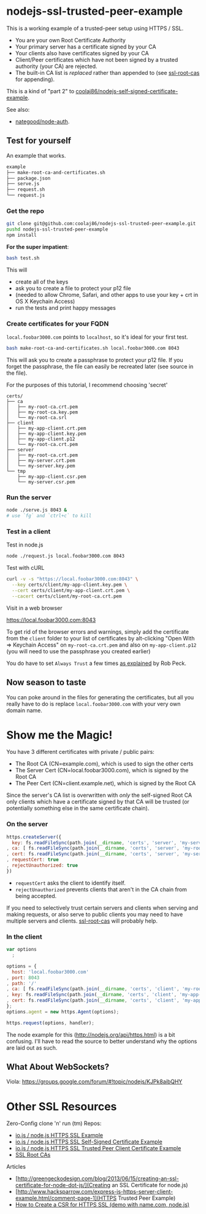 nodejs-ssl-trusted-peer-example
===============================

This is a working example of a trusted-peer setup using HTTPS / SSL.

* You are your own Root Certificate Authority
* Your primary server has a certificate signed by your CA
* Your clients also have certificates signed by your CA
* Client/Peer certificates which have not been signed by a trusted authority (your CA) are rejected.
* The built-in CA list is *replaced* rather than appended to (see [ssl-root-cas](https://github.com/coolaj86/node-ssl-root-cas) for appending).

This is a kind of "part 2" to
[coolaj86/nodejs-self-signed-certificate-example](https://github.com/coolaj86/nodejs-self-signed-certificate-example).

See also:
* [nategood/node-auth](https://github.com/nategood/node-auth).

Test for yourself
---

An example that works.

```bash
example
├── make-root-ca-and-certificates.sh
├── package.json
├── serve.js
├── request.sh
└── request.js
```

### Get the repo

```bash
git clone git@github.com:coolaj86/nodejs-ssl-trusted-peer-example.git
pushd nodejs-ssl-trusted-peer-example
npm install
```

**For the super impatient**:

```bash
bash test.sh
```

This will

* create all of the keys
* ask you to create a file to protect your p12 file
* (needed to allow Chrome, Safari, and other apps to use your key + crt in OS X Keychain Access)
* run the tests and print happy messages

### Create certificates for your FQDN

`local.foobar3000.com` points to `localhost`, so it's ideal for your first test.

```bash
bash make-root-ca-and-certificates.sh local.foobar3000.com 8043
```

This will ask you to create a passphrase to protect your p12 file.
If you forget the passphrase, the file can easily be recreated later (see source in the file).

For the purposes of this tutorial, I recommend choosing 'secret'

```
certs/
├── ca
│   ├── my-root-ca.crt.pem
│   ├── my-root-ca.key.pem
│   └── my-root-ca.srl
├── client
│   ├── my-app-client.crt.pem
│   ├── my-app-client.key.pem
│   ├── my-app-client.p12
│   └── my-root-ca.crt.pem
├── server
│   ├── my-root-ca.crt.pem
│   ├── my-server.crt.pem
│   └── my-server.key.pem
└── tmp
    ├── my-app-client.csr.pem
    └── my-server.csr.pem
```

### Run the server

```bash
node ./serve.js 8043 &
# use `fg` and `ctrl+c` to kill
```


### Test in a client

Test in node.js

```bash
node ./request.js local.foobar3000.com 8043
```

Test with cURL

```bash
curl -v -s "https://local.foobar3000.com:8043" \
  --key certs/client/my-app-client.key.pem \
  --cert certs/client/my-app-client.crt.pem \
  --cacert certs/client/my-root-ca.crt.pem
```

Visit in a web browser

<https://local.foobar3000.com:8043>

To get rid of the browser errors and warnings, simply add the certificate from the `client` folder
to your list of certificates by alt-clicking "Open With => Keychain Access"
on `my-root-ca.crt.pem` and also on `my-app-client.p12`
(you will need to use the passphrase you created earlier)

You do have to set `Always Trust` a few times
[as explained](http://www.robpeck.com/2010/10/google-chrome-mac-os-x-and-self-signed-ssl-certificates/#.U8RqrI1dVd8) by Rob Peck.

Now season to taste
---

You can poke around in the files for generating the certificates, 
but all you really have to do is replace `local.foobar3000.com`
with your very own domain name.

Show me the Magic!
====

You have 3 different certificates with private / public pairs:

* The Root CA (CN=example.com), which is used to sign the other certs
* The Server Cert (CN=local.foobar3000.com), which is signed by the Root CA
* The Peer Cert (CN=client.example.net), which is signed by the Root CA

Since the server's CA list is overwritten with *only* the self-signed Root CA
only clients which have a certificate signed by that CA
will be trusted
(or potentially something else in the same certificate chain).

### On the server

```javascript
https.createServer({
  key: fs.readFileSync(path.join(__dirname, 'certs', 'server', 'my-server.key.pem'))
, ca: [ fs.readFileSync(path.join(__dirname, 'certs', 'server', 'my-root-ca.crt.pem'))]
, cert: fs.readFileSync(path.join(__dirname, 'certs', 'server', 'my-server.crt.pem'))
, requestCert: true
, rejectUnauthorized: true
})
```

* `requestCert` asks the client to identify itself.
* `rejectUnauthorized` prevents clients that aren't in the CA chain from being accepted.

If you need to selectively trust certain servers and clients when serving and making requests,
or also serve to public clients you may need to have multiple servers and clients.
[ssl-root-cas](https://github.com/coolaj86/node-ssl-root-cas) will probably help.

### In the client

```javascript
var options
  ;

options = {
  host: 'local.foobar3000.com'
, port: 8043
, path: '/'
, ca: [ fs.readFileSync(path.join(__dirname, 'certs', 'client', 'my-root-ca.crt.pem')) ]
, key: fs.readFileSync(path.join(__dirname, 'certs', 'client', 'my-app-client.key.pem'))
, cert: fs.readFileSync(path.join(__dirname, 'certs', 'client', 'my-app-client.crt.pem'))
};
options.agent = new https.Agent(options);

https.request(options, handler);
```

The node example for this (<http://nodejs.org/api/https.html>) is a bit confusing.
I'll have to read the source to better understand why the options are laid out as such.

What About WebSockets?
---

Viola: https://groups.google.com/forum/#!topic/nodejs/KJPk8aibQHY

Other SSL Resources
=========

Zero-Config clone 'n' run (tm) Repos:


* [io.js / node.js HTTPS SSL Example](https://github.com/coolaj86/nodejs-ssl-example)
* [io.js / node.js HTTPS SSL Self-Signed Certificate Example](https://github.com/coolaj86/nodejs-self-signed-certificate-example)
* [io.js / node.js HTTPS SSL Trusted Peer Client Certificate Example](https://github.com/coolaj86/nodejs-ssl-trusted-peer-example)
* [SSL Root CAs](https://github.com/coolaj86/node-ssl-root-cas)

Articles

* [http://greengeckodesign.com/blog/2013/06/15/creating-an-ssl-certificate-for-node-dot-js/](Creating an SSL Certificate for node.js)
* [http://www.hacksparrow.com/express-js-https-server-client-example.html/comment-page-1](HTTPS Trusted Peer Example)
* [How to Create a CSR for HTTPS SSL (demo with name.com, node.js)](http://blog.coolaj86.com/articles/how-to-create-a-csr-for-https-tls-ssl-rsa-pems/)

